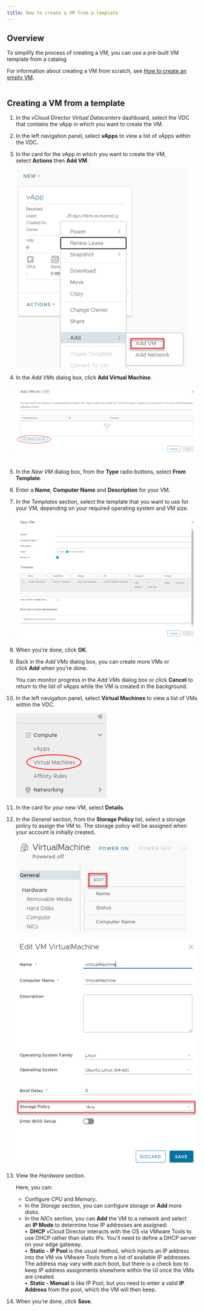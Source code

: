 ```yaml
---
title: How to create a VM from a template
---
```


## Overview

To simplify the process of creating a VM, you can use a pre-built VM template from a catalog.

For information about creating a VM from scratch, see [How to create an empty VM](./how_to_create_an_empty_vm.md).  
 

## Creating a VM from a template

1. In the vCloud Director _Virtual Datacenters_ dashboard, select the VDC that contains the vApp in which you want to create the VM.

1. In the left navigation panel, select **vApps** to view a list of vApps within the VDC.

1. In the card for the vApp in which you want to create the VM, select **Actions** then **Add VM**.

    ![Add VM](./assets/add_vm.png) 

1. In the _Add VMs_ dialog box, click **Add Virtual Machine**.

    ![Add VM](./assets/add_virtual_machine.png) 

1. In the _New VM_ dialog box, from the **Type** radio buttons, select **From Template**.

1. Enter a **Name**, **Computer Name** and **Description** for your VM.

1. In the _Templates_ section, select the template that you want to use for your VM, depending on your required operating system and VM size.

    ![Add Template](./assets/templates.png)

1. When you're done, click **OK**.

1. Back in the _Add VMs_ dialog box, you can create more VMs or click **Add** when you're done.

    You can monitor progress in the _Add VMs_ dialog box or click **Cancel** to return to the list of vApps while the VM is created in the background.

1. In the left navigation panel, select **Virtual Machines** to view a list of VMs within the VDC.

    ![Virtual Machines](./assets/virtual_machines.png)

1. In the card for your new VM, select **Details**.

1. In the _General_ section, from the **Storage Policy** list, select a storage policy to assign the VM to. The storage policy will be assigned when your account is initially created.

    ![Edit Virtual Machines](./assets/edit_vm.png)

    ![Edit Virtual Machines](./assets/edit_vm_virtual_machine.png)

1. View the _Hardware_ section.

    Here, you can:

    -   Configure _CPU_ and _Memory_.
    -   In the _Storage_ section, you can configure storage or **Add** more disks.
    -   In the _NICs_ section, you can **Add** the VM to a network and select an **IP Mode** to determine how IP addresses are assigned:  
        **•  DHCP** vCloud Director interacts with the OS via VMware Tools to use DHCP rather than static IPs. You'll need to define a DHCP server on your edge gateway.  
        **•  Static - IP Pool** is the usual method, which injects an IP address into the VM via VMware Tools from a list of available IP addresses. The address may vary with each boot, but there is a check box to keep IP address assignments elsewhere within the UI once the VMs are created.  
        **•  Static - Manual** is like IP Pool, but you need to enter a valid **IP Address** from the pool, which the VM will then keep.

1. When you're done, click **Save**.
